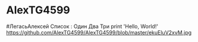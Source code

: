 # AlexTG4599
#ЛегасьАлексей
Список :
Один
Два
Три
    print 'Hello, World!'
    https://github.com/AlexTG4599/AlexTG4599/blob/master/ekuEluV2xvM.jpg
